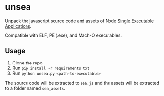 # unsea

Unpack the javascript source code and assets of Node [Single Executable Applications](https://nodejs.org/api/single-executable-applications.html).

Compatible with ELF, PE (.exe), and Mach-O executables.

## Usage

1. Clone the repo
2. Run `pip install -r requirements.txt`
3. Run `python unsea.py <path-to-executable>`

The source code will be extracted to `sea.js` and the assets will be extracted to a folder named `sea_assets`.
